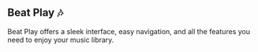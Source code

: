 ## Beat Play 🎶
Beat Play offers a sleek interface, easy navigation, and all the features you need to enjoy your music library.

